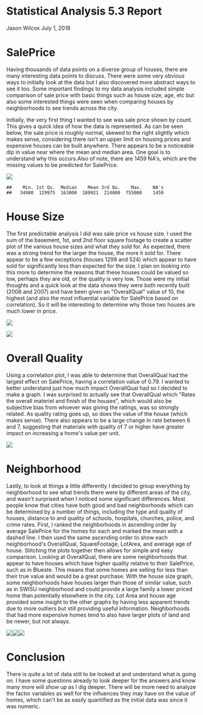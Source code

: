 Statistical Analysis 5.3 Report
================
Jason Wilcox
July 1, 2018

SalePrice
=========

Having thousands of data points on a diverse group of houses, there are many interesting data points to discuss. There were some very obvious ways to initially look at the data but I also discovered more abstract ways to see it too. Some important findings to my data analysis included simple comparison of sale price with basic things such as house size, age, etc but also some interested things were seen when comparing houses by neighborhoods to see trends across the city.

Initially, the very first thing I wanted to see was sale price shown by count. This gives a quick idea of how the data is represented. As can be seen below, the sale price is roughly normal, skewed to the right slightly which makes sense, considering there isn't an upper limit on housing prices and expensive houses can be built anywhere. There appears to be a noticeable dip in value near where the mean and median area. One goal is to understand why this occurs.Also of note, there are 1459 NA's, which are the missing values to be predicted for SalePrice.

![](Statistical_Analysis_5.3_Report_files/figure-markdown_github/SalePrice%20Histogram-1.png)

    ##    Min. 1st Qu.  Median    Mean 3rd Qu.    Max.    NA's 
    ##   34900  129975  163000  180921  214000  755000    1459

House Size
==========

The first predictable analysis I did was sale price vs house size. I used the sum of the basement, 1st, and 2nd floor square footage to create a scatter plot of the various house sizes and what they sold for. As expected, there was a strong trend for the larger the house, the more it sold for. There appear to be a few exceptions (houses 1299 and 524) which appear to have sold for significantly less than expected for the size. I plan on looking into this more to determine the reasons that these houses could be valued so low, perhaps they are old, or the quality is very low. Those were my initial thoughts and a quick look at the data shows they were both recently built (2008 and 2007) and have been given an "OverallQual" value of 10, the highest (and also the most influential variable for SalePrice based on correlation). So it will be interesting to determine why those two houses are much lower in price.

![](Statistical_Analysis_5.3_Report_files/figure-markdown_github/unnamed-chunk-2-1.png)

![](Statistical_Analysis_5.3_Report_files/figure-markdown_github/Correlation-1.png)

Overall Quality
===============

Using a correlation plot, I was able to determine that OverallQual had the largest effect on SalePrice, having a correlation value of 0.79. I wanted to better understand just how much impact OverallQual had so I decided to make a graph. I was surprised to actually see that OverallQual which "Rates the overall materiel and finish of the houses", which would also be subjective bias from whoever was giving the ratings, was so strongly related. As quality rating goes up, so does the value of the house (which makes sense). There also appears to be a large change in rate between 6 and 7, suggesting that materials with quality of 7 or higher have greater impact on increasing a home's value per unit.

![](Statistical_Analysis_5.3_Report_files/figure-markdown_github/unnamed-chunk-3-1.png)

Neighborhood
============

Lastly, to look at things a little differently I decided to group everything by neighborhood to see what trends there were by different areas of the city, and wasn't surprised when I noticed some significant differences. Most people know that cities have both good and bad neighborhoods which can be determined by a number of things, including the type and quality of houses, distance to and quality of schools, hospitals, churches, police, and crime rates. First, I ranked the neighborhoods in ascending order by average SalePrice for the homes for each and marked the mean with a dashed line. I then used the same ascending order to show each neighborhood's OverallQual, SquareFootage, LotArea, and average age of house. Stitching the plots together then allows for simple and easy comparison. Looking at OverallQual, there are some neighborhoods that appear to have houses which have higher quality relative to their SalePrice, such as in Blueste. This means that some homes are selling for less than their true value and would be a great purchase. With the house size graph, some neighborhoods have houses larger than those of similar value, such as in SWISU neighborhood and could provide a large family a lower priced home than potentially elsewhere in the city. Lot Area and house age provided some insight to the other graphs by having less apparent trends due to more outliers but still providing useful information. Neighborhoods that had more expensive homes tend to also have larger plots of land and be newer, but not always.

![](Statistical_Analysis_5.3_Report_files/figure-markdown_github/unnamed-chunk-4-1.png)![](Statistical_Analysis_5.3_Report_files/figure-markdown_github/unnamed-chunk-4-2.png)![](Statistical_Analysis_5.3_Report_files/figure-markdown_github/unnamed-chunk-4-3.png)

Conclusion
==========

There is quite a lot of data still to be looked at and understand what is going on. I have some questions already to look deeper for the answers and know many more will show up as I dig deeper. There will be more need to analyze the factor variables as well for the influences they may have on the value of homes, which can't be as easily quantified as the initial data was since it was numeric.
